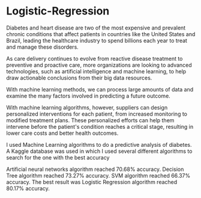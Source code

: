 # Logistic-Regression

Diabetes and heart disease are two of the most expensive and prevalent chronic conditions that affect patients in countries like the United States and Brazil, leading the healthcare industry to spend billions each year to treat and manage these disorders.

As care delivery continues to evolve from reactive disease treatment to preventive and proactive care, more organizations are looking to advanced technologies, such as artificial intelligence and machine learning, to help draw actionable conclusions from their big data resources.

With machine learning methods, we can process large amounts of data and examine the many factors involved in predicting a future outcome.

With machine learning algorithms, however, suppliers can design personalized interventions for each patient, from increased monitoring to modified treatment plans. These personalized efforts can help them intervene before the patient's condition reaches a critical stage, resulting in lower care costs and better health outcomes.

I used Machine Learning algorithms to do a predictive analysis of diabetes. A Kaggle database was used in which I used several different algorithms to search for the one with the best accuracy

Artificial neural networks algorithm reached 70.68% accuracy.
Decision Tree algorithm reached 73.27% accuracy.
SVM algorithm reached 66.37% accuracy.
The best result was Logistic Regression algorithm reached 80.17% accuracy.

